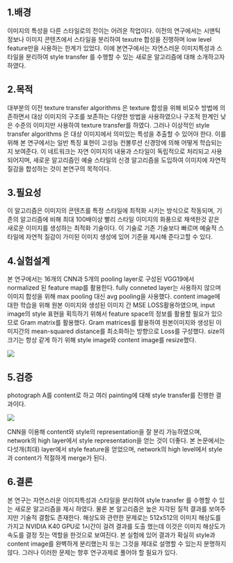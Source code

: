 ## 1.배경

이미지의 특성을 다른 스타일로의 전이는 어려운 작업이다.
이전의 연구에서는 시맨틱 정보나 이미지 콘텐츠에서 스타일을 분리하여 texutre 합성을 진행하며 low level feature만을 사용하는 한계가 있었다.
이에 본연구에서는 자연스러운 이미지특성과 스타일을 분리하여 style transfer 를 수행할 수 있는 새로운 알고리즘에 대해 소개하고자 하였다.


## 2.목적

대부분의 이전 texture transfer algorithms 은 texture 합성을 위해 비모수 방법에 의존하면서 대상 이미지의 구조를 보존하는 다양한 방법을 사용하였으나 구조적 한계인 낮은 수준의 이미지만 사용하여 texture transfer를 하였다.
그러나 이상적인 style transfer algorithms 은 대상 이미지에서 의미있는 특성을 추출할 수 있어야 한다.
이를 위해 본 연구에서는 일반 특징 표현이 고성능 컨볼루션 신경망에 의해 어떻게 학습되는지 보여준다.
이 네트워크는 자연 이미지의 내용과 스타일이 독립적으로 처리되고 사용되어지며, 새로운 알고리즘인 예술 스타일의 신경 알고리즘을 도입하여 이미지에 자연적 질감을 합성하는 것이 본연구의 목적이다.


## 3.필요성

이 알고리즘은 이미지의 콘텐츠를 특정 스타일에 최적화 시키는 방식으로 작동되며, 기존의 알고리즘에 비해 최대 100배이상 빨리 스타일 이미지의 화풍으로 채색한것 같은 새로운 이미지를 생성하는 최적화 기술이다.
이 기술로 기존 기술보다 빠르며 예술적 스타일에 자연적 질감이 가미된 이미지 생성에 있어 기준을 제시해 준다고할 수 있다.  



## 4.실험설계

본 연구에서는 16개의 CNN과 5개의 pooling layer로 구성된 VGG19에서 normalized 된 feature map를 활용한다.
fully conneted layer는 사용하지 않으며 이미지 합성을 위해 max pooling 대신 avg pooling을 사용했다.
content image에 대한 학습을 위해 원본 이미지와 생성된 이미지 간 MSE LOSS활용하였으며, input image의 style 표현을 획득하기 위해서 feature space의 정보를 활용할 필요가 있으므로 Gram matrix를 활용했다.
Gram matrices를 활용하여 원본이미지와 생성된 이미지간의 mean-squared distance를 최소화하는 방향으로 Loss를 구성했다.
size의 크기는 항상 같게 하기 위해 style image와 content image를 resize했다.

![](https://velog.velcdn.com/images%2Fgoe87088%2Fpost%2F1789ccb3-8855-46bd-a971-725d32c3939b%2Fimage.png)


## 5.검증

photograph A를 content로 하고 여러 painting에 대해 style transfer를 진행한 결과이다.

![](https://velog.velcdn.com/images%2Fgoe87088%2Fpost%2F96b92221-c1b3-4255-bc8a-95fd72b494b1%2Fimage.png)

CNN을 이용해 content와 style의 representation을 잘 분리 가능하였으며, network의 high layer에서 style representation을 얻는 것이 더좋다.
본 논문에서는 다섯개(최대) layer에서 style feature을 얻었으며, network의 high level에서 style과 content가 적절하게 merge가 된다.


## 6.결론

본 연구는 자연스러운 이미지특성과 스타일을 분리하여 style transfer 를 수행할 수 있는 새로운 알고리즘을 제시 하였다.
물론 본 알고리즘은 높은 지각된 질적 결과를 보여주지만 기술적 결함도 존재한다.
해상도와 관련한 문제로는 512x512의 이미지 해상도를 가지고 NVIDIA K40 GPU로 1시간이 걸려 결과를 도출 했는데 이것은 이미지 해상도가 속도를 결정 짓는 역할을 한것으로 보여진다.
본 실험에 있어 결과가 확실히 style과 content image를 완벽하게 분리했는지 또는 그것을 제대로 설명할 수 있는지 분명하지 않다.
그러나 이러한 문제는 향후 연구과제로 풀어야 할 필요가 있다.
